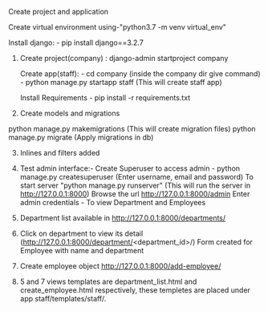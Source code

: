 Create project and application

Create virtual environment using-"python3.7 -m venv virtual_env"

Install django: - pip install django==3.2.7

1. Create project(company) : django-admin startproject company

    Create app(staff): - cd company (inside the company dir give command) - python manage.py startapp staff (This will create staff app)

    Install Requirements - pip install -r requirements.txt

2. Create models and migrations

python manage.py makemigrations (This will create migration files)
python manage.py migrate (Apply migrations in db)

3. Inlines and filters added

4. Test admin interface:-
Create Superuser to access admin - python manage.py createsuperuser (Enter username, email and password) 
To start server "python manage.py runserver" (This will run the server in http://127.0.0.1:8000) 
Browse the url http://127.0.0.1:8000/admin 
Enter admin credentials - To view Department and Employees

5. Department list available in http://127.0.0.1:8000/departments/

6. Click on department to view its detail (http://127.0.0.1:8000/department/<department_id>/)
Form created for Employee with name and department

7. Create employee object http://127.0.0.1:8000/add-employee/

8. 5 and 7 views templates are department_list.html and create_employee.html respectively, these templetes are placed under app staff/templates/staff/.
